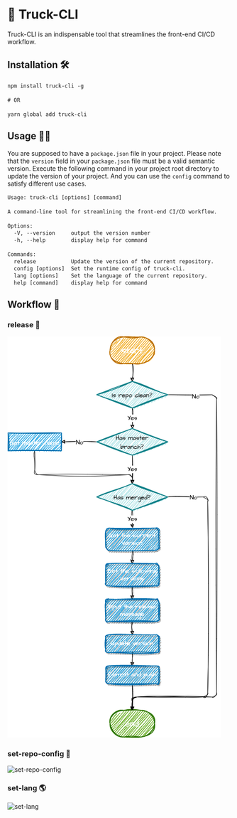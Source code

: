 # 🎡 Truck-CLI

Truck-CLI is an indispensable tool that streamlines the front-end CI/CD workflow.

## Installation 🛠

```
npm install truck-cli -g

# OR

yarn global add truck-cli
```

## Usage 👨‍💻

You are supposed to have a `package.json` file in your project. Please note that the `version` field in your `package.json` file must be a valid semantic version. Execute the following command in your project root directory to update the version of your project. And you can use the `config` command to satisfy different use cases.

```
Usage: truck-cli [options] [command]

A command-line tool for streamlining the front-end CI/CD workflow.

Options:
  -V, --version     output the version number
  -h, --help        display help for command

Commands:
  release           Update the version of the current repository.
  config [options]  Set the runtime config of truck-cli.
  lang [options]    Set the language of the current repository.
  help [command]    display help for command
```

## Workflow 🧫

### release 🎉

![release](./assets/release.png)

### set-repo-config 🔧

![set-repo-config]()

### set-lang 🌎

![set-lang]()

<!-- ### create-template 📄 // TODO -->

<!-- ![create-template]() -->

<!-- ### support-ci/cd/yml 🚗 // TODO -->

<!-- ![support-ci/cd/yml]() -->

<!-- ```
┌  Welcome to TK!
│
◇  Where should TK initialize the config?
│  ./docs
│
◇  Site title:
│  My Awesome Project
│
◇  Site description:
│  A TK Site
│
◆  Theme:
│  ● Default Theme (Out of the box, good-looking docs)
│  ○ Default Theme + Customization
│  ○ Custom Theme
|
└  End
``` -->